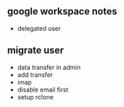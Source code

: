 ## google workspace notes
- delegated user

## migrate user
- data transfer in admin
- add transfer
- imap
- disable email first
- setup rclone
